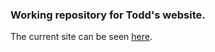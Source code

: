 ### Working repository for Todd's website.

The current site can be seen [here](http://www.murraystate.edu/qacd/cos/hbs/TLevine/index.html).
